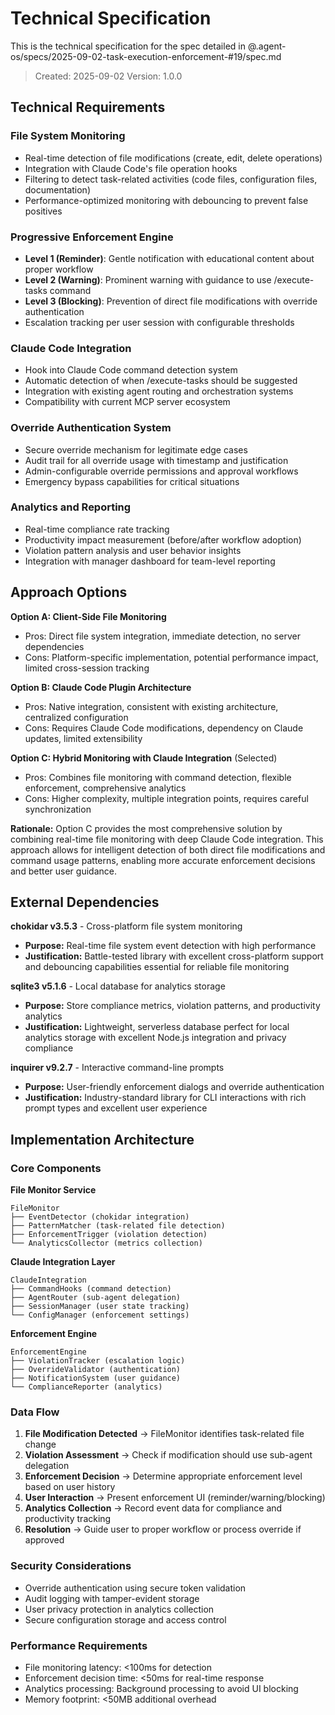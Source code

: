 # Technical Specification

This is the technical specification for the spec detailed in @.agent-os/specs/2025-09-02-task-execution-enforcement-#19/spec.md

> Created: 2025-09-02
> Version: 1.0.0

## Technical Requirements

### File System Monitoring
- Real-time detection of file modifications (create, edit, delete operations)
- Integration with Claude Code's file operation hooks
- Filtering to detect task-related activities (code files, configuration files, documentation)
- Performance-optimized monitoring with debouncing to prevent false positives

### Progressive Enforcement Engine
- **Level 1 (Reminder)**: Gentle notification with educational content about proper workflow
- **Level 2 (Warning)**: Prominent warning with guidance to use /execute-tasks command
- **Level 3 (Blocking)**: Prevention of direct file modifications with override authentication
- Escalation tracking per user session with configurable thresholds

### Claude Code Integration
- Hook into Claude Code command detection system
- Automatic detection of when /execute-tasks should be suggested
- Integration with existing agent routing and orchestration systems
- Compatibility with current MCP server ecosystem

### Override Authentication System
- Secure override mechanism for legitimate edge cases
- Audit trail for all override usage with timestamp and justification
- Admin-configurable override permissions and approval workflows
- Emergency bypass capabilities for critical situations

### Analytics and Reporting
- Real-time compliance rate tracking
- Productivity impact measurement (before/after workflow adoption)
- Violation pattern analysis and user behavior insights
- Integration with manager dashboard for team-level reporting

## Approach Options

**Option A: Client-Side File Monitoring**
- Pros: Direct file system integration, immediate detection, no server dependencies
- Cons: Platform-specific implementation, potential performance impact, limited cross-session tracking

**Option B: Claude Code Plugin Architecture**
- Pros: Native integration, consistent with existing architecture, centralized configuration
- Cons: Requires Claude Code modifications, dependency on Claude updates, limited extensibility

**Option C: Hybrid Monitoring with Claude Integration** (Selected)
- Pros: Combines file monitoring with command detection, flexible enforcement, comprehensive analytics
- Cons: Higher complexity, multiple integration points, requires careful synchronization

**Rationale:** Option C provides the most comprehensive solution by combining real-time file monitoring with deep Claude Code integration. This approach allows for intelligent detection of both direct file modifications and command usage patterns, enabling more accurate enforcement decisions and better user guidance.

## External Dependencies

**chokidar v3.5.3** - Cross-platform file system monitoring
- **Purpose:** Real-time file system event detection with high performance
- **Justification:** Battle-tested library with excellent cross-platform support and debouncing capabilities essential for reliable file monitoring

**sqlite3 v5.1.6** - Local database for analytics storage
- **Purpose:** Store compliance metrics, violation patterns, and productivity analytics
- **Justification:** Lightweight, serverless database perfect for local analytics storage with excellent Node.js integration and privacy compliance

**inquirer v9.2.7** - Interactive command-line prompts
- **Purpose:** User-friendly enforcement dialogs and override authentication
- **Justification:** Industry-standard library for CLI interactions with rich prompt types and excellent user experience

## Implementation Architecture

### Core Components

**File Monitor Service**
```
FileMonitor
├── EventDetector (chokidar integration)
├── PatternMatcher (task-related file detection)
├── EnforcementTrigger (violation detection)
└── AnalyticsCollector (metrics collection)
```

**Claude Integration Layer**
```
ClaudeIntegration
├── CommandHooks (command detection)
├── AgentRouter (sub-agent delegation)
├── SessionManager (user state tracking)
└── ConfigManager (enforcement settings)
```

**Enforcement Engine**
```
EnforcementEngine
├── ViolationTracker (escalation logic)
├── OverrideValidator (authentication)
├── NotificationSystem (user guidance)
└── ComplianceReporter (analytics)
```

### Data Flow

1. **File Modification Detected** → FileMonitor identifies task-related file change
2. **Violation Assessment** → Check if modification should use sub-agent delegation
3. **Enforcement Decision** → Determine appropriate enforcement level based on user history
4. **User Interaction** → Present enforcement UI (reminder/warning/blocking)
5. **Analytics Collection** → Record event data for compliance and productivity tracking
6. **Resolution** → Guide user to proper workflow or process override if approved

### Security Considerations

- Override authentication using secure token validation
- Audit logging with tamper-evident storage
- User privacy protection in analytics collection
- Secure configuration storage and access control

### Performance Requirements

- File monitoring latency: <100ms for detection
- Enforcement decision time: <50ms for real-time response
- Analytics processing: Background processing to avoid UI blocking
- Memory footprint: <50MB additional overhead